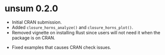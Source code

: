 # unsum 0.2.0

* Initial CRAN submission.
* Added `closure_horns_analyze()` and `closure_horns_plot()`.
* Removed vignette on installing Rust since users will not need it when the package is on CRAN.
+ Fixed examples that causes CRAN check issues.
